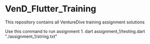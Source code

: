 # VenD_Flutter_Training
This repository contains all VentureDive training assignment solutions

Use this command to run assignment 1.
dart assignment_1/testing.dart "./assignment_1/string.txt"
